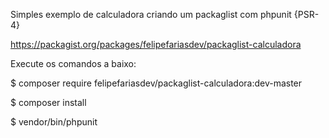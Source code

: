 Simples exemplo de calculadora criando um packaglist com phpunit {PSR-4} 

https://packagist.org/packages/felipefariasdev/packaglist-calculadora

Execute os comandos a baixo:

$ composer require felipefariasdev/packaglist-calculadora:dev-master

$ composer install

$ vendor/bin/phpunit
